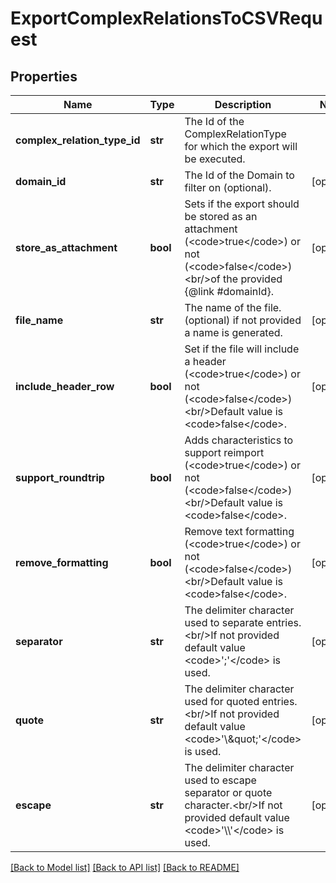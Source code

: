# ExportComplexRelationsToCSVRequest

## Properties
Name | Type | Description | Notes
------------ | ------------- | ------------- | -------------
**complex_relation_type_id** | **str** | The Id of the ComplexRelationType for which the export will be executed. | 
**domain_id** | **str** | The Id of the Domain to filter on (optional). | [optional] 
**store_as_attachment** | **bool** | Sets if the export should be stored as an attachment (&lt;code&gt;true&lt;/code&gt;) or not (&lt;code&gt;false&lt;/code&gt;)&lt;br/&gt;of the provided {@link #domainId}. | [optional] 
**file_name** | **str** | The name of the file. (optional) if not provided a name is generated. | [optional] 
**include_header_row** | **bool** | Set if the file will include a header (&lt;code&gt;true&lt;/code&gt;) or not (&lt;code&gt;false&lt;/code&gt;)&lt;br/&gt;Default value is &lt;code&gt;false&lt;/code&gt;. | [optional] 
**support_roundtrip** | **bool** | Adds characteristics to support reimport (&lt;code&gt;true&lt;/code&gt;) or not (&lt;code&gt;false&lt;/code&gt;)&lt;br/&gt;Default value is &lt;code&gt;false&lt;/code&gt;. | [optional] 
**remove_formatting** | **bool** | Remove text formatting (&lt;code&gt;true&lt;/code&gt;) or not (&lt;code&gt;false&lt;/code&gt;)&lt;br/&gt;Default value is &lt;code&gt;false&lt;/code&gt;. | [optional] 
**separator** | **str** | The delimiter character used to separate entries.&lt;br/&gt;If not provided default value &lt;code&gt;&#39;;&#39;&lt;/code&gt; is used. | [optional] 
**quote** | **str** | The delimiter character used for quoted entries.&lt;br/&gt;If not provided default value &lt;code&gt;&#39;\\\&quot;&#39;&lt;/code&gt; is used. | [optional] 
**escape** | **str** | The delimiter character used to escape separator or quote character.&lt;br/&gt;If not provided default value &lt;code&gt;&#39;\\\\&#39;&lt;/code&gt; is used. | [optional] 

[[Back to Model list]](../README.md#documentation-for-models) [[Back to API list]](../README.md#documentation-for-api-endpoints) [[Back to README]](../README.md)


